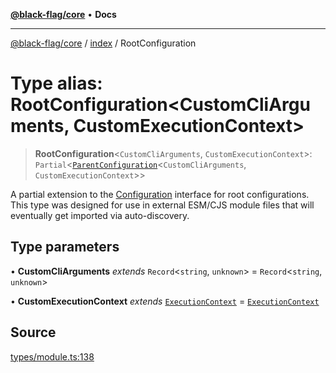 [**@black-flag/core**](../../README.md) • **Docs**

***

[@black-flag/core](../../README.md) / [index](../README.md) / RootConfiguration

# Type alias: RootConfiguration\<CustomCliArguments, CustomExecutionContext\>

> **RootConfiguration**\<`CustomCliArguments`, `CustomExecutionContext`\>: `Partial`\<[`ParentConfiguration`](ParentConfiguration.md)\<`CustomCliArguments`, `CustomExecutionContext`\>\>

A partial extension to the [Configuration](Configuration.md) interface for root
configurations. This type was designed for use in external ESM/CJS module
files that will eventually get imported via auto-discovery.

## Type parameters

• **CustomCliArguments** *extends* `Record`\<`string`, `unknown`\> = `Record`\<`string`, `unknown`\>

• **CustomExecutionContext** *extends* [`ExecutionContext`](../../util/type-aliases/ExecutionContext.md) = [`ExecutionContext`](../../util/type-aliases/ExecutionContext.md)

## Source

[types/module.ts:138](https://github.com/Xunnamius/black-flag/blob/078357b0a89baf1ca6264881df1614997567a0db/types/module.ts#L138)
